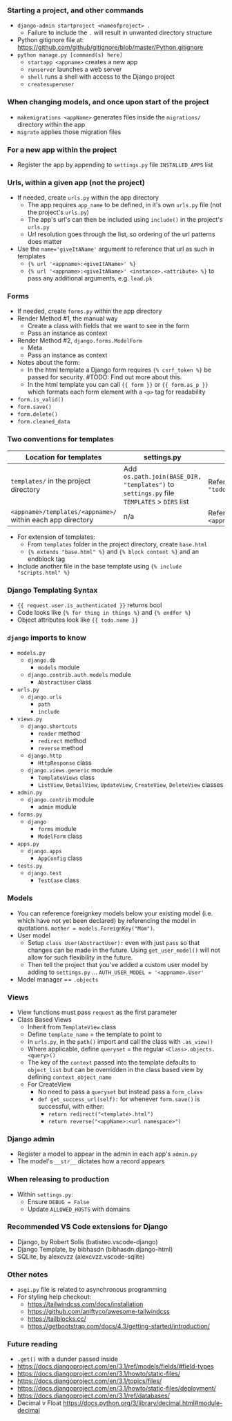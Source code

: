 ### Starting a project, and other commands
* `django-admin startproject <nameofproject> .`
  * Failure to include the `.` will result in unwanted directory structure
* Python gitignore file at: https://github.com/github/gitignore/blob/master/Python.gitignore
* `python manage.py [command(s) here]`
  * `startapp <appname>` creates a new app
  * `runserver` launches a web server
  * `shell` runs a shell with access to the Django project
  * `createsuperuser`

### When changing models, and once upon start of the project
  * `makemigrations <appName>` generates files inside the `migrations/` directory within the app
  * `migrate` applies those migration files

### For a new app within the project
* Register the app by appending to `settings.py` file `INSTALLED_APPS` list

### Urls, within a given app (not the project)
* If needed, create `urls.py` within the app directory
    * The app requires `app_name` to be defined, in it's own `urls.py` file (not the project's `urls.py`)
    * The app's url's can then be included using `include()` in the project's `urls.py`
    * Url resolution goes through the list, so ordering of the url patterns does matter
* Use the `name='giveItAName'` argument to reference that url as such in templates
  * `{% url '<appname>:<giveItAName>' %}`
  * `{% url '<appname>:<giveItAName>' <instance>.<attribute> %}` to pass any additional arguments, e.g. `lead.pk`

### Forms
* If needed, create `forms.py` within the app directory
* Render Method #1, the manual way
  * Create a class with fields that we want to see in the form
  * Pass an instance as context
* Render Method #2, `django.forms.ModelForm`
  * Meta
  * Pass an instance as context
* Notes about the form:
  * In the html template a Django form requires `{% csrf_token %}` be passed for security. #TODO: Find out more about this.
  * In the html template you can call `{{ form }}` or `{{ form.as_p }}` which formats each form element with a `<p>` tag for readability
* `form.is_valid()`
* `form.save()`
* `form.delete()`
* `form.cleaned_data`

### Two conventions for templates
| Location for templates | settings.py | views.py |
| --- | --- | --- |
| `templates/` in the project directory | Add `os.path.join(BASE_DIR, "templates")` to `settings.py` file `TEMPLATES` > `DIRS` list | Reference `"todo_list.html"` |
| `<appname>/templates/<appname>/` within each app directory | n/a | Reference `"<appname>/todo_list.html"` |

* For extension of templates:
  * From `templates` folder in the project directory, create `base.html`
  * `{% extends "base.html" %}` and `{% block content %}` and an endblock tag
* Include another file in the base template using `{% include "scripts.html" %}`

### Django Templating Syntax
  * `{{ request.user.is_authenticated }}` returns bool
  * Code looks like `{% for thing in things %}` and `{% endfor %}`
  * Object attributes look like `{{ todo.name }}`

### `django` imports to know
* `models.py`
  * `django.db`
    * `models` module
  * `django.contrib.auth.models` module
    * `AbstractUser` class
* `urls.py`
  * `django.urls`
    * `path`
    * `include`
* `views.py`
  * `django.shortcuts`
    * `render` method
    * `redirect` method
    * `reverse` method
  * `django.http`
    * `HttpResponse` class
  * `django.views.generic` module
    * `TemplateViews` class
    * `ListView`, `DetailView`, `UpdateView`, `CreateView`, `DeleteView` classes
* `admin.py`
  * `django.contrib` module
    * `admin` module
* `forms.py`
  * `django`
    * `forms` module
    * `ModelForm` class
* `apps.py`
  * `django.apps`
    * `AppConfig` class
* `tests.py`
  * `django.test`
    * `TestCase` class

### Models
* You can reference foreignkey models below your existing model (i.e. which have not yet been declared) by referencing the model in quotations. `mother = models.ForeignKey("Mom")`.
* User model
  * Setup `class User(AbstractUser):` even with just `pass` so that changes can be made in the future. Using `get_user_model()` will not allow for such flexibility in the future.
  * Then tell the project that you've added a custom user model by adding to `settings.py` ... `AUTH_USER_MODEL = '<appname>.User'`
* Model manager == `.objects`

### Views
* View functions must pass `request` as the first parameter
* Class Based Views
  * Inherit from `TemplateView` class
  * Define `template_name` = the template to point to
  * In `urls.py`, in the `path()` import and call the class with `.as_view()`
  * Where applicable, define `queryset` = the regular `<Class>.objects.<query>()`
  * The key of the `context` passed into the template defaults to `object_list` but can be overridden in the class based view by defining `context_object_name`
  * For CreateView
    * No need to pass a `queryset` but instead pass a `form_class`
    * `def get_success_url(self):` for whenever `form.save()` is successful, with either:
      * `return redirect("<template>.html")`
      * `return reverse("<appName>:<url namespace>")`

### Django admin
* Register a model to appear in the admin in each app's `admin.py`
* The model's `__str__` dictates how a record appears

### When releasing to production
* Within `settings.py`:
  * Ensure `DEBUG = False`
  * Update `ALLOWED_HOSTS` with domains

### Recommended VS Code extensions for Django
  * Django, by Robert Solis (batisteo.vscode-django)
  * Django Template, by bibhasdn (bibhasdn.django-html)
  * SQLite, by alexcvzz (alexcvzz.vscode-sqlite)

### Other notes
* `asgi.py` file is related to asynchronous programming
* For styling help checkout:
  * https://tailwindcss.com/docs/installation
  * https://github.com/aniftyco/awesome-tailwindcss
  * https://tailblocks.cc/
  * https://getbootstrap.com/docs/4.3/getting-started/introduction/

### Future reading
  * `.get()` with a dunder passed inside
  * https://docs.djangoproject.com/en/3.1/ref/models/fields/#field-types
  * https://docs.djangoproject.com/en/3.1/howto/static-files/
  * https://docs.djangoproject.com/en/3.1/topics/files/
  * https://docs.djangoproject.com/en/3.1/howto/static-files/deployment/
  * https://docs.djangoproject.com/en/3.1/ref/databases/
  * Decimal v Float https://docs.python.org/3/library/decimal.html#module-decimal
  